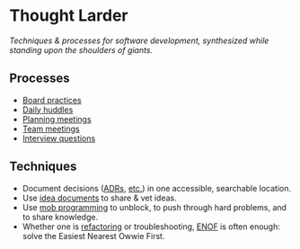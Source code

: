 # Thought Larder

_Techniques & processes for software development, synthesized while standing upon the shoulders of giants._

## Processes

- [Board practices](board-practices.md)
- [Daily huddles](daily-huddles.md)
- [Planning meetings](planning-meetings.md)
- [Team meetings](team-meetings.md)
- [Interview questions](tech-programming-interview-questions.md)

## Techniques 

- Document decisions ([ADRs](architectural-decision-records.md), [etc.](flowchart.md)) in one accessible, searchable location.
- Use [idea documents](idea-documents.md) to share & vet ideas.
- Use [mob programming](mob-programming.md) to unblock, to push through hard problems, and to share knowledge.
- Whether one is [refactoring](https://www.geepawhill.org/2019/03/03/refactoring-pro-tip-easiest-nearest-owwie-first/) or troubleshooting, [ENOF](https://twitter.com/GeePawHill/status/1305157815854657536?s=20) is often enough: solve the Easiest Nearest Owwie First.

<!--stackedit_data:
eyJoaXN0b3J5IjpbMTI5ODIzMTQ1NywtMTI3OTY0MTI0NV19
-->